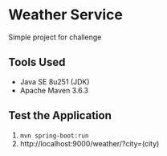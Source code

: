 # Weather Service

Simple project for challenge

## Tools Used

- Java SE 8u251 (JDK)
- Apache Maven 3.6.3

## Test the Application

1. `mvn spring-boot:run`
2. http://localhost:9000/weather/?city=(city)
